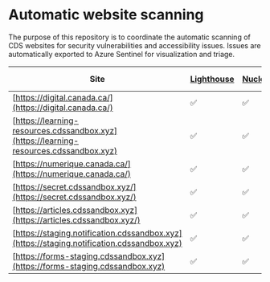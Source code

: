 # Automatic website scanning

The purpose of this repository is to coordinate the automatic scanning of CDS websites for security vulnerabilities and accessibility issues. Issues are automatically exported to Azure Sentinel for visualization and triage.


| Site | [Lighthouse](https://github.com/treosh/lighthouse-ci-action) | [Nuclei](https://github.com/projectdiscovery/nuclei-action) | [OSWASP-Zap](https://github.com/zaproxy/action-full-scan) |
|---|---|---|---|
|[https://digital.canada.ca/](https://digital.canada.ca/)|✅|✅|⭕️|
|[https://learning-resources.cdssandbox.xyz](https://learning-resources.cdssandbox.xyz)|✅|✅|✅|
|[https://numerique.canada.ca/](https://numerique.canada.ca/)|✅|✅|⭕️|
|[https://secret.cdssandbox.xyz/](https://secret.cdssandbox.xyz/)|✅|✅|✅|
|[https://articles.cdssandbox.xyz](https://articles.cdssandbox.xyz/)|✅|✅|⭕️|
|[https://staging.notification.cdssandbox.xyz](https://staging.notification.cdssandbox.xyz)|✅|✅|⭕️|
|[https://forms-staging.cdssandbox.xyz](https://forms-staging.cdssandbox.xyz)|✅|✅|⭕️|